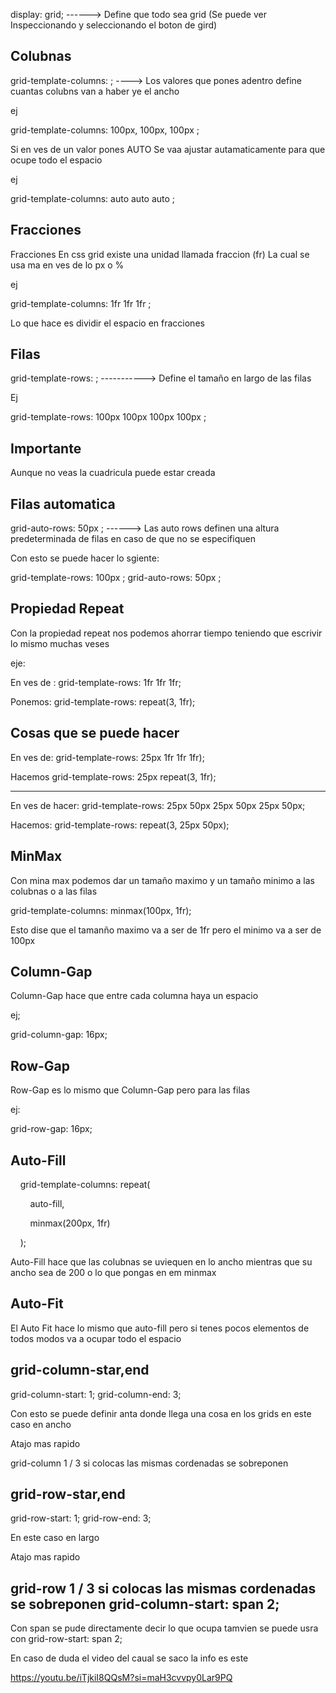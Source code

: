 
display: grid; ------> Define que todo sea grid (Se puede ver Inspeccionando y seleccionando el                                        boton de gird)


Colubnas
----------------------------------------------------------------------------------------------


grid-template-columns: ; ----> Los valores que pones adentro define cuantas colubns van a haber                                                    ye el ancho

ej

grid-template-columns: 100px, 100px, 100px ;


Si en ves de un valor pones  AUTO  Se vaa ajustar autamaticamente para que ocupe todo el espacio

ej

grid-template-columns: auto auto auto ;


Fracciones
---------------------------------------------------------------------------------------------

 Fracciones En css grid existe una unidad llamada fraccion (fr) La cual se usa ma en ves de lo px o %


ej

grid-template-columns: 1fr 1fr 1fr ;

Lo que hace es dividir el espacio en fracciones


Filas
--------------------------------------------------------------------------------------------------------


grid-template-rows:  ; -----------> Define el tamaño en largo de las filas

Ej


grid-template-rows: 100px 100px 100px 100px ; 





Importante
--------------------------------------
Aunque no veas la cuadricula puede estar creada


Filas automatica
------------------------------------------------------------------------------------------


grid-auto-rows: 50px ; ------> Las auto rows definen una altura predeterminada de filas en caso de                                                  que no se especifiquen



Con esto se puede hacer lo sgiente:

grid-template-rows: 100px ; 
grid-auto-rows: 50px ;




Propiedad Repeat
----------------------------------------------------------------------------------------------


Con la propiedad repeat nos podemos ahorrar tiempo teniendo que escrivir lo mismo muchas veses 

eje:

En ves de :
grid-template-rows: 1fr 1fr 1fr;


Ponemos:
grid-template-rows: repeat(3, 1fr);



Cosas que se puede hacer
--------------------------------------------------------------------------------------------------
En ves de:
grid-template-rows: 25px 1fr 1fr 1fr);

Hacemos
grid-template-rows: 25px repeat(3, 1fr);


-----------------------

En ves de hacer:
grid-template-rows: 25px 50px 25px 50px 25px 50px;

Hacemos:
grid-template-rows: repeat(3, 25px 50px);



MinMax
-------------------------------------------------------------------------------------------------------------

Con mina max podemos dar un tamaño maximo y un tamaño minimo a las colubnas o a las filas 

grid-template-columns: minmax(100px, 1fr);


Esto dise que el tamanño maximo va a ser de 1fr pero el minimo va a ser de 100px



Column-Gap
-------------------------------------------------------------------------------------------------------------

Column-Gap hace que entre cada columna haya un espacio

ej;

grid-column-gap: 16px;


Row-Gap
-------------------------------------------------------------------------------------------------------------

Row-Gap es lo mismo que  Column-Gap pero para las filas

ej:

grid-row-gap: 16px;



Auto-Fill
-------------------------------------------------------------------------------------------------------------


    grid-template-columns: repeat(

        auto-fill,

        minmax(200px, 1fr)

    );

Auto-Fill hace que las colubnas se uviequen en lo ancho mientras que su ancho sea de 200 o
lo que pongas en em minmax

Auto-Fit
-------------------------------------------------------------------------------------------------------------


El Auto Fit hace lo mismo que auto-fill pero si tenes pocos elementos de todos modos va a ocupar todo el espacio



grid-column-star,end
-------------------------------------------------------------------------------------------------------------

grid-column-start: 1;
grid-column-end: 3;


Con esto se puede definir anta donde llega una cosa en los grids
en este caso en ancho


Atajo mas rapido

grid-column 1 / 3
si colocas las mismas cordenadas se sobreponen

grid-row-star,end
-------------------------------------------------------------------------------------------------------------

grid-row-start: 1;
grid-row-end: 3;

En este caso en largo

Atajo mas rapido

grid-row 1 / 3
si colocas las mismas cordenadas se sobreponen
grid-column-start: span 2;
-------------------------------------------------------------------------------------------------------------

Con span se pude directamente decir lo que ocupa
tamvien se puede usra con grid-row-start: span 2;
 









En caso de duda el video del caual se saco la info es este

https://youtu.be/iTjkiI8QQsM?si=maH3cvvpy0Lar9PQ